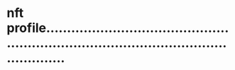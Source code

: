 # nft profile...............................................................................................................
